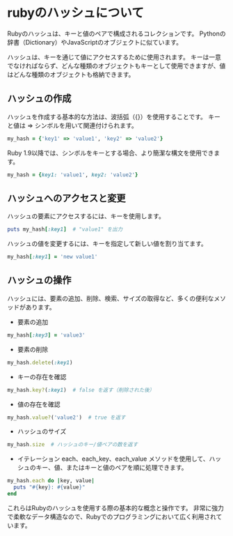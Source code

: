 # rubyのハッシュについて

Rubyのハッシュは、キーと値のペアで構成されるコレクションです。
Pythonの辞書（Dictionary）やJavaScriptのオブジェクトに似ています。

ハッシュは、キーを通じて値にアクセスするために使用されます。
キーは一意でなければならず、どんな種類のオブジェクトもキーとして使用できますが、値はどんな種類のオブジェクトも格納できます。

## ハッシュの作成

ハッシュを作成する基本的な方法は、波括弧（{}）を使用することです。
キーと値は => シンボルを用いて関連付けられます。

```ruby
my_hash = {'key1' => 'value1', 'key2' => 'value2'}
```

Ruby 1.9以降では、シンボルをキーとする場合、より簡潔な構文を使用できます。

```ruby
my_hash = {key1: 'value1', key2: 'value2'}
```

## ハッシュへのアクセスと変更
ハッシュの要素にアクセスするには、キーを使用します。

```ruby
puts my_hash[:key1]  # "value1" を出力
```

ハッシュの値を変更するには、キーを指定して新しい値を割り当てます。

```ruby
my_hash[:key1] = 'new value1'
```

## ハッシュの操作
ハッシュには、要素の追加、削除、検索、サイズの取得など、多くの便利なメソッドがあります。

- 要素の追加

```ruby
my_hash[:key3] = 'value3'
```

- 要素の削除

```ruby
my_hash.delete(:key1)
```

- キーの存在を確認

```ruby
my_hash.key?(:key1)  # false を返す（削除された後）
```

- 値の存在を確認

```ruby
my_hash.value?('value2')  # true を返す
```

- ハッシュのサイズ

```ruby
my_hash.size  # ハッシュのキー/値ペアの数を返す
```

- イテレーション
each、each_key、each_value メソッドを使用して、ハッシュのキー、値、またはキーと値のペアを順に処理できます。

```ruby
my_hash.each do |key, value|
  puts "#{key}: #{value}"
end
```

これらはRubyのハッシュを使用する際の基本的な概念と操作です。
非常に強力で柔軟なデータ構造なので、Rubyでのプログラミングにおいて広く利用されています。

